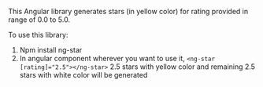 This Angular library generates stars (in yellow color) for rating provided in range of 0.0 to 5.0.

To use this library:
1) Npm install ng-star
2) In angular component wherever you want to use it,
   `<ng-star [rating]="2.5"></ng-star>`
   2.5 stars with yellow color and remaining 2.5 stars with white color will be generated
   
